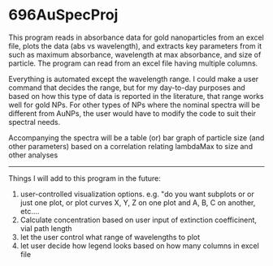 # 696AuSpecProj
This program reads in absorbance data for gold nanoparticles from an excel file, plots the data (abs vs wavelength), and extracts key parameters from it such as maximum absorbance, wavelength at max absorbance, and size of particle. The program can read from an excel file having multiple columns. 

Everything is automated except the wavelength range. I could make a user command that decides the range, but for my day-to-day purposes and based on how this type of data is reported in the literature, that range works well for gold NPs. For other types of NPs where the nominal spectra will be different from AuNPs, the user would have to modify the code to suit their spectral needs. 

Accompanying the spectra will be a table (or) bar graph of particle size (and other parameters) based on a correlation relating lambdaMax to size and other analyses 

-----------
Things I will add to this program in the future:
  1) user-controlled visualization options. e.g. "do you want subplots or or just one plot, or plot curves X, Y, Z on one plot and A, B, C on another, etc....
  2) Calculate concentration based on user input of extinction coefficinent, vial path length
  3) let the user control what range of wavelengths to plot
  4) let user decide how legend looks based on how many columns in excel file
